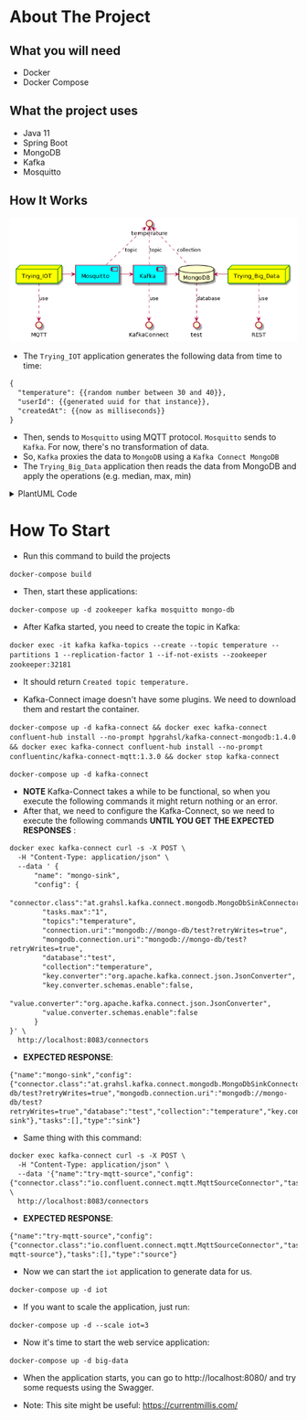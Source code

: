 # About The Project

## What you will need

* Docker
* Docker Compose

## What the project uses

* Java 11
* Spring Boot
* MongoDB
* Kafka
* Mosquitto

## How It Works

![Architecture](architecture.png)

* The `Trying_IOT` application generates the following data from time to time:

```
{
  "temperature": {{random number between 30 and 40}},
  "userId": {{generated uuid for that instance}},
  "createdAt": {{now as milliseconds}}
}
```

* Then, sends to `Mosquitto` using MQTT protocol. `Mosquitto` sends to `Kafka`. For now, there's no transformation of data.
* So, `Kafka` proxies the data to `MongoDB` using a `Kafka Connect MongoDB`
* The `Trying_Big_Data` application then reads the data from MongoDB and apply the operations (e.g. median, max, min)

<details>
<summary>PlantUML Code</summary>

```
@startuml
database MongoDB
node Trying_IOT
node Trying_Big_Data

Trying_IOT -> [Mosquitto]
Trying_IOT ..> MQTT : use
[Mosquitto] -> [Kafka]
[Mosquitto] .up.> temperature : topic
[Kafka] .up.> temperature : topic
[Kafka] ..> KafkaConnect : use
[Kafka] -> MongoDB
MongoDB <- Trying_Big_Data
MongoDB .up.> temperature : collection
MongoDB ..> test : database
Trying_Big_Data ..> REST : use

skinparam node {
    borderColor Green
    backgroundColor Yellow
    backgroundColor<<shared node>> Magenta
}

skinparam component {
    backgroundColor Aqua
}
@enduml
```

</details>

# How To Start

* Run this command to build the projects

`docker-compose build`

* Then, start these applications:

`docker-compose up -d zookeeper kafka mosquitto mongo-db`

* After Kafka started, you need to create the topic in Kafka:

`docker exec -it kafka kafka-topics --create --topic temperature --partitions 1 --replication-factor 1 --if-not-exists --zookeeper zookeeper:32181`

* It should return `Created topic temperature.`

* Kafka-Connect image doesn't have some plugins. We need to download them and restart the container.

`docker-compose up -d kafka-connect && docker exec kafka-connect confluent-hub install --no-prompt hpgrahsl/kafka-connect-mongodb:1.4.0 && docker exec kafka-connect confluent-hub install --no-prompt confluentinc/kafka-connect-mqtt:1.3.0 && docker stop kafka-connect`

`docker-compose up -d kafka-connect`

* **NOTE** Kafka-Connect takes a while to be functional, so when you execute the following commands it might return nothing or an error.
* After that, we need to configure the Kafka-Connect, so we need to execute the following commands **UNTIL YOU GET THE EXPECTED RESPONSES** :

```
docker exec kafka-connect curl -s -X POST \
  -H "Content-Type: application/json" \
  --data ' {
      "name": "mongo-sink",
      "config": {
        "connector.class":"at.grahsl.kafka.connect.mongodb.MongoDbSinkConnector",
        "tasks.max":"1",
        "topics":"temperature",
        "connection.uri":"mongodb://mongo-db/test?retryWrites=true",
        "mongodb.connection.uri":"mongodb://mongo-db/test?retryWrites=true",
        "database":"test",
        "collection":"temperature",
        "key.converter":"org.apache.kafka.connect.json.JsonConverter",
        "key.converter.schemas.enable":false,
        "value.converter":"org.apache.kafka.connect.json.JsonConverter",
        "value.converter.schemas.enable":false
      }
}' \
  http://localhost:8083/connectors
```

* **EXPECTED RESPONSE**: 

```
{"name":"mongo-sink","config":{"connector.class":"at.grahsl.kafka.connect.mongodb.MongoDbSinkConnector","tasks.max":"1","topics":"temperature","connection.uri":"mongodb://mongo-db/test?retryWrites=true","mongodb.connection.uri":"mongodb://mongo-db/test?retryWrites=true","database":"test","collection":"temperature","key.converter":"org.apache.kafka.connect.json.JsonConverter","key.converter.schemas.enable":"false","value.converter":"org.apache.kafka.connect.json.JsonConverter","value.converter.schemas.enable":"false","name":"mongo-sink"},"tasks":[],"type":"sink"}
```

* Same thing with this command:

```
docker exec kafka-connect curl -s -X POST \
  -H "Content-Type: application/json" \
  --data '{"name":"try-mqtt-source","config":{"connector.class":"io.confluent.connect.mqtt.MqttSourceConnector","tasks.max":1,"mqtt.server.uri":"tcp://mosquitto:1883","mqtt.topics":"temperature","kafka.topic":"temperature","value.converter":"org.apache.kafka.connect.converters.ByteArrayConverter","confluent.topic.bootstrap.servers":"kafka:9092","confluent.topic.replication.factor":1}}' \
  http://localhost:8083/connectors
```

* **EXPECTED RESPONSE**:

```
{"name":"try-mqtt-source","config":{"connector.class":"io.confluent.connect.mqtt.MqttSourceConnector","tasks.max":"1","mqtt.server.uri":"tcp://mosquitto:1883","mqtt.topics":"temperature","kafka.topic":"temperature","value.converter":"org.apache.kafka.connect.converters.ByteArrayConverter","confluent.topic.bootstrap.servers":"kafka:9092","confluent.topic.replication.factor":"1","name":"try-mqtt-source"},"tasks":[],"type":"source"}
```

* Now we can start the `iot` application to generate data for us.

`docker-compose up -d iot`

* If you want to scale the application, just run:

`docker-compose up -d --scale iot=3`

* Now it's time to start the web service application:

`docker-compose up -d big-data`

* When the application starts, you can go to http://localhost:8080/ and try some requests using the Swagger.

* Note: This site might be useful: https://currentmillis.com/